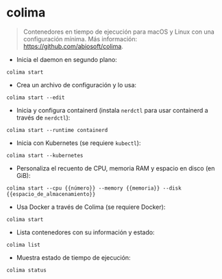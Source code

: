 # colima

> Contenedores en tiempo de ejecución para macOS y Linux con una configuración mínima.
> Más información: <https://github.com/abiosoft/colima>.

- Inicia el daemon en segundo plano:

`colima start`

- Crea un archivo de configuración y lo usa:

`colima start --edit`

- Inicia y configura containerd (instala `nerdctl` para usar containerd a través de `nerdctl`):

`colima start --runtime containerd`

- Inicia con Kubernetes (se requiere `kubectl`):

`colima start --kubernetes`

- Personaliza el recuento de CPU, memoria RAM y espacio en disco (en GiB):

`colima start --cpu {{número}} --memory {{memoria}} --disk {{espacio_de_almacenamiento}}`

- Usa Docker a través de Colima (se requiere Docker):

`colima start`

- Lista contenedores con su información y estado:

`colima list`

- Muestra estado de tiempo de ejecución:

`colima status`
